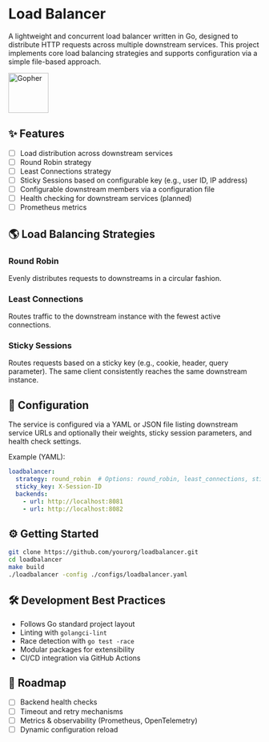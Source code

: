 
# Load Balancer
A lightweight and concurrent load balancer written in Go, designed to distribute HTTP requests across multiple downstream services. This project implements core load balancing strategies and supports configuration via a simple file-based approach.

<img src="https://golang.org/doc/gopher/frontpage.png" alt="Gopher" width="80"/>

## ✨ Features

* [ ] Load distribution across downstream services
* [ ] Round Robin strategy
* [ ] Least Connections strategy
* [ ] Sticky Sessions based on configurable key (e.g., user ID, IP address)
* [ ] Configurable downstream members via a configuration file
* [ ] Health checking for downstream services (planned)
* [ ] Prometheus metrics

## 🌎 Load Balancing Strategies

### Round Robin

Evenly distributes requests to downstreams in a circular fashion.

### Least Connections

Routes traffic to the downstream instance with the fewest active connections.

### Sticky Sessions

Routes requests based on a sticky key (e.g., cookie, header, query parameter). The same client consistently reaches the same downstream instance.

## 📂 Configuration

The service is configured via a YAML or JSON file listing downstream service URLs and optionally their weights, sticky session parameters, and health check settings.

Example (YAML):

```yaml
loadbalancer:
  strategy: round_robin  # Options: round_robin, least_connections, sticky
  sticky_key: X-Session-ID
  backends:
    - url: http://localhost:8081
    - url: http://localhost:8082
```

## ⚙️ Getting Started

```bash
git clone https://github.com/yourorg/loadbalancer.git
cd loadbalancer
make build
./loadbalancer -config ./configs/loadbalancer.yaml
```

## 🛠️ Development Best Practices

* Follows Go standard project layout
* Linting with `golangci-lint`
* Race detection with `go test -race`
* Modular packages for extensibility
* CI/CD integration via GitHub Actions

## 📆 Roadmap

* [ ] Backend health checks
* [ ] Timeout and retry mechanisms
* [ ] Metrics & observability (Prometheus, OpenTelemetry)
* [ ] Dynamic configuration reload
